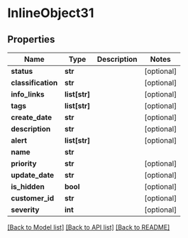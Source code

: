 # InlineObject31

## Properties
Name | Type | Description | Notes
------------ | ------------- | ------------- | -------------
**status** | **str** |  | [optional] 
**classification** | **str** |  | [optional] 
**info_links** | **list[str]** |  | [optional] 
**tags** | **list[str]** |  | [optional] 
**create_date** | **str** |  | [optional] 
**description** | **str** |  | [optional] 
**alert** | **list[str]** |  | [optional] 
**name** | **str** |  | 
**priority** | **str** |  | [optional] 
**update_date** | **str** |  | [optional] 
**is_hidden** | **bool** |  | [optional] 
**customer_id** | **str** |  | [optional] 
**severity** | **int** |  | [optional] 

[[Back to Model list]](../README.md#documentation-for-models) [[Back to API list]](../README.md#documentation-for-api-endpoints) [[Back to README]](../README.md)


